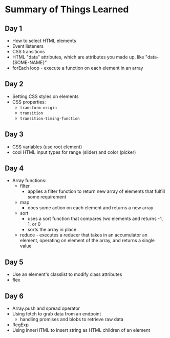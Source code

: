 # Summary of Things Learned

## Day 1

- How to select HTML elements
- Event listeners
- CSS transitions
- HTML "data" attributes, which are attributes you made up, like "data-{SOME-NAME}"
- forEach loop - execute a function on each element in an array

## Day 2

- Setting CSS styles on elements
- CSS properties:
  - `transform-origin`
  - `transition`
  - `transition-timing-function`

## Day 3

- CSS variables (use root element)
- cool HTML input types for range (slider) and color (picker)

## Day 4

- Array functions:
  - filter
    - applies a filter function to return new array of elements that fulfill some requirement
  - map
    - does some action on each element and returns a new array
  - sort
    - uses a sort function that compares two elements and returns -1, 1, or 0
    - sorts the array in place
  - reduce - executes a reducer that takes in an accumulator an element, operating on element of the array, and returns a single value

## Day 5

- Use an element's classlist to modify class attributes
- flex

## Day 6

- Array.push and spread operator
- Using fetch to grab data from an endpoint
  - handling promises and blobs to retrieve raw data
- RegExp
- Using innerHTML to insert string as HTML children of an element
